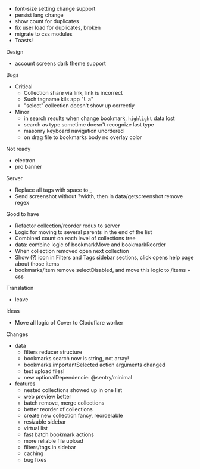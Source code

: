 - font-size setting change support
- persist lang change
- show count for duplicates
- fix user load for duplicates, broken
- migrate to css modules
- Toasts!

Design
- account screens dark theme support

Bugs
- Critical
    - Collection share via link, link is incorrect
    - Such tagname kils app "$%^&()(#@#$!. a"
    - "select" collection doesn't show up correctly
- Minor
    - in search results when change bookmark, `highlight` data lost
    - search as type sometime doesn't recognize last type
    - masonry keyboard navigation unordered
    - on drag file to bookmarks body no overlay color

Not ready
- electron
- pro banner

Server
- Replace all tags with space to _
- Send screenshot without ?width, then in data/getscreenshot remove regex

Good to have
- Refactor collection/reorder redux to server
- Logic for moving to several parents in the end of the list
- Combined count on each level of collections tree
- data: combine logic of bookmarkMove and bookmarkReorder
- When collection removed open next collection
- Show (?) icon in Filters and Tags sidebar sections, click opens help page about those items
- bookmarks/item remove selectDisabled, and move this logic to /items + css

Translation
- leave

Ideas
- Move all logic of Cover to Cloduflare worker

Changes
- data
    - filters reducer structure
    - bookmarks search now is string, not array!
    - bookmarks.importantSelected action arguments changed
    - test upload files!
    - new optionalDependencie: @sentry/minimal
- features
    - nested collections showed up in one list
    - web preview better
    - batch remove, merge collections
    - better reorder of collections
    - create new collection fancy, reorderable
    - resizable sidebar
    - virtual list
    - fast batch bookmark actions
    - more reliable file upload
    - filters/tags in sidebar
    - caching
    - bug fixes